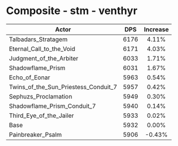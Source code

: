 # Composite - stm - venthyr
| Actor | DPS | Increase |
|---|:---:|:---:|
|Talbadars_Stratagem|6176|4.11%|
|Eternal_Call_to_the_Void|6171|4.03%|
|Judgment_of_the_Arbiter|6033|1.71%|
|Shadowflame_Prism|6031|1.67%|
|Echo_of_Eonar|5963|0.54%|
|Twins_of_the_Sun_Priestess_Conduit_7|5957|0.42%|
|Sephuzs_Proclamation|5949|0.30%|
|Shadowflame_Prism_Conduit_7|5940|0.14%|
|Third_Eye_of_the_Jailer|5933|0.02%|
|Base|5932|0.00%|
|Painbreaker_Psalm|5906|-0.43%|
